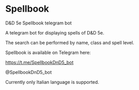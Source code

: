 # Spellbook
D&amp;D 5e Spellbook telegram bot

A telegram bot for displaying spells of D&D 5e.

The search can be performed by name, class and spell level.

Spellbook is available on Telegram here:

https://t.me/SpellbookDnD5_bot

@SpellbookDnD5_bot

Currently only Italian language is supported.
